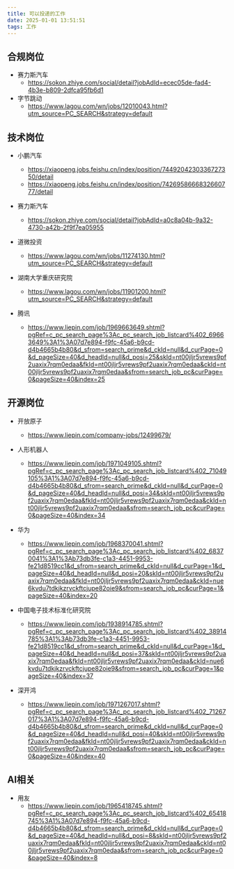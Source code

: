 ```yaml
---
title: 可以投递的工作
date: 2025-01-01 13:51:51
tags: 工作
---
```



## 合规岗位
- 赛力斯汽车
  - https://sokon.zhiye.com/social/detail?jobAdId=ecec05de-fad4-4b3e-b809-2dfca95fb6d1
- 字节跳动
  - https://www.lagou.com/wn/jobs/12010043.html?utm_source=PC_SEARCH&strategy=default

## 技术岗位

- 小鹏汽车
  - https://xiaopeng.jobs.feishu.cn/index/position/7449204230336727350/detail
  - https://xiaopeng.jobs.feishu.cn/index/position/7426958666832660777/detail

- 赛力斯汽车
  - https://sokon.zhiye.com/social/detail?jobAdId=a0c8a04b-9a32-4730-a42b-2f9f7ea05955

- 道微投资
  - https://www.lagou.com/wn/jobs/11274130.html?utm_source=PC_SEARCH&strategy=default
- 湖南大学重庆研究院
  - https://www.lagou.com/wn/jobs/11901200.html?utm_source=PC_SEARCH&strategy=default

- 腾讯
  - https://www.liepin.com/job/1969663649.shtml?pgRef=c_pc_search_page%3Ac_pc_search_job_listcard%402_69663649%3A1%3A07d7e894-f9fc-45a6-b9cd-d4b4665b4b80&d_sfrom=search_prime&d_ckId=null&d_curPage=0&d_pageSize=40&d_headId=null&d_posi=25&skId=nt00jljr5vrews9pf2uaxix7rqm0edaa&fkId=nt00jljr5vrews9pf2uaxix7rqm0edaa&ckId=nt00jljr5vrews9pf2uaxix7rqm0edaa&sfrom=search_job_pc&curPage=0&pageSize=40&index=25



## 开源岗位

- 开放原子
  - https://www.liepin.com/company-jobs/12499679/
- 人形机器人
  - https://www.liepin.com/job/1971049105.shtml?pgRef=c_pc_search_page%3Ac_pc_search_job_listcard%402_71049105%3A1%3A07d7e894-f9fc-45a6-b9cd-d4b4665b4b80&d_sfrom=search_prime&d_ckId=null&d_curPage=0&d_pageSize=40&d_headId=null&d_posi=34&skId=nt00jljr5vrews9pf2uaxix7rqm0edaa&fkId=nt00jljr5vrews9pf2uaxix7rqm0edaa&ckId=nt00jljr5vrews9pf2uaxix7rqm0edaa&sfrom=search_job_pc&curPage=0&pageSize=40&index=34

- 华为
  - https://www.liepin.com/job/1968370041.shtml?pgRef=c_pc_search_page%3Ac_pc_search_job_listcard%402_68370041%3A1%3Ab73db3fe-c1a3-4451-9953-fe21d8519cc1&d_sfrom=search_prime&d_ckId=null&d_curPage=1&d_pageSize=40&d_headId=null&d_posi=20&skId=nt00jljr5vrews9pf2uaxix7rqm0edaa&fkId=nt00jljr5vrews9pf2uaxix7rqm0edaa&ckId=nue6kvdu7tdkjkzrvckftcjupe82oie9&sfrom=search_job_pc&curPage=1&pageSize=40&index=20

- 中国电子技术标准化研究院
  - https://www.liepin.com/job/1938914785.shtml?pgRef=c_pc_search_page%3Ac_pc_search_job_listcard%402_38914785%3A1%3Ab73db3fe-c1a3-4451-9953-fe21d8519cc1&d_sfrom=search_prime&d_ckId=null&d_curPage=1&d_pageSize=40&d_headId=null&d_posi=37&skId=nt00jljr5vrews9pf2uaxix7rqm0edaa&fkId=nt00jljr5vrews9pf2uaxix7rqm0edaa&ckId=nue6kvdu7tdkjkzrvckftcjupe82oie9&sfrom=search_job_pc&curPage=1&pageSize=40&index=37

- 深开鸿
  - https://www.liepin.com/job/1971267017.shtml?pgRef=c_pc_search_page%3Ac_pc_search_job_listcard%402_71267017%3A1%3A07d7e894-f9fc-45a6-b9cd-d4b4665b4b80&d_sfrom=search_prime&d_ckId=null&d_curPage=0&d_pageSize=40&d_headId=null&d_posi=40&skId=nt00jljr5vrews9pf2uaxix7rqm0edaa&fkId=nt00jljr5vrews9pf2uaxix7rqm0edaa&ckId=nt00jljr5vrews9pf2uaxix7rqm0edaa&sfrom=search_job_pc&curPage=0&pageSize=40&index=40
## AI相关
 - 用友
   - https://www.liepin.com/job/1965418745.shtml?pgRef=c_pc_search_page%3Ac_pc_search_job_listcard%402_65418745%3A1%3A07d7e894-f9fc-45a6-b9cd-d4b4665b4b80&d_sfrom=search_prime&d_ckId=null&d_curPage=0&d_pageSize=40&d_headId=null&d_posi=8&skId=nt00jljr5vrews9pf2uaxix7rqm0edaa&fkId=nt00jljr5vrews9pf2uaxix7rqm0edaa&ckId=nt00jljr5vrews9pf2uaxix7rqm0edaa&sfrom=search_job_pc&curPage=0&pageSize=40&index=8